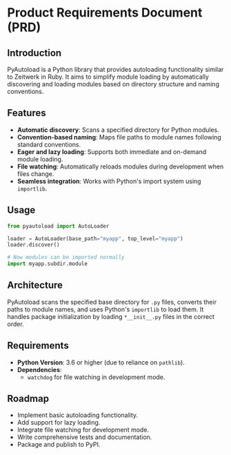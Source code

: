 # Product Requirements Document (PRD)

## Introduction
PyAutoload is a Python library that provides autoloading functionality similar to Zeitwerk in Ruby. It aims to simplify module loading by automatically discovering and loading modules based on directory structure and naming conventions.

## Features
- **Automatic discovery**: Scans a specified directory for Python modules.
- **Convention-based naming**: Maps file paths to module names following standard conventions.
- **Eager and lazy loading**: Supports both immediate and on-demand module loading.
- **File watching**: Automatically reloads modules during development when files change.
- **Seamless integration**: Works with Python's import system using `importlib`.

## Usage
```python
from pyautoload import AutoLoader

loader = AutoLoader(base_path="myapp", top_level="myapp")
loader.discover()

# Now modules can be imported normally
import myapp.subdir.module
```

## Architecture
PyAutoload scans the specified base directory for `.py` files, converts their paths to module names, and uses Python's `importlib` to load them. It handles package initialization by loading `*__init__.py` files in the correct order.

## Requirements
- **Python Version**: 3.6 or higher (due to reliance on `pathlib`).
- **Dependencies**:
  - `watchdog` for file watching in development mode.

## Roadmap
- Implement basic autoloading functionality.
- Add support for lazy loading.
- Integrate file watching for development mode.
- Write comprehensive tests and documentation.
- Package and publish to PyPI.

